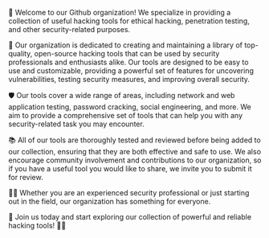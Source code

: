 👋 Welcome to our Github organization! We specialize in providing a collection of useful hacking tools for ethical hacking, penetration testing, and other security-related purposes.

🚀 Our organization is dedicated to creating and maintaining a library of top-quality, open-source hacking tools that can be used by security professionals and enthusiasts alike. Our tools are designed to be easy to use and customizable, providing a powerful set of features for uncovering vulnerabilities, testing security measures, and improving overall security.

🛡️ Our tools cover a wide range of areas, including network and web application testing, password cracking, social engineering, and more. We aim to provide a comprehensive set of tools that can help you with any security-related task you may encounter.

📚 All of our tools are thoroughly tested and reviewed before being added to our collection, ensuring that they are both effective and safe to use. We also encourage community involvement and contributions to our organization, so if you have a useful tool you would like to share, we invite you to submit it for review.

👨‍💻 Whether you are an experienced security professional or just starting out in the field, our organization has something for everyone.

💪 Join us today and start exploring our collection of powerful and reliable hacking tools! 🕵️‍♀️
